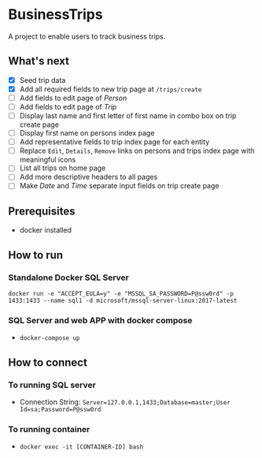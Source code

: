 # BusinessTrips

A project to enable users to track business trips.

## What's next

- [x] Seed trip data
- [x] Add all required fields to new trip page at `/trips/create`
- [ ] Add fields to edit page of *Person*
- [ ] Add fields to edit page of *Trip*
- [ ] Display last name and first letter of first name in combo box on trip create page  
- [ ] Display first name on persons index page
- [ ] Add representative fields to trip index page for each entity
- [ ] Replace `Edit`, `Details`, `Remove` links on persons and trips index page with meaningful icons
- [ ] List all trips on home page
- [ ] Add more descriptive headers to all pages
- [ ] Make *Date* and *Time* separate input fields on trip create page

## Prerequisites

- docker installed

## How to run

### Standalone Docker SQL Server

`docker run -e "ACCEPT_EULA=y" -e "MSSQL_SA_PASSWORD=P@ssw0rd" -p 1433:1433 --name sql1 -d microsoft/mssql-server-linux:2017-latest`

### SQL Server and web APP with docker compose

- `docker-compose up`

## How to connect

### To running SQL server

- Connection String: `Server=127.0.0.1,1433;Database=master;User Id=sa;Password=P@ssw0rd`

### To running container

- `docker exec -it [CONTAINER-ID] bash`
